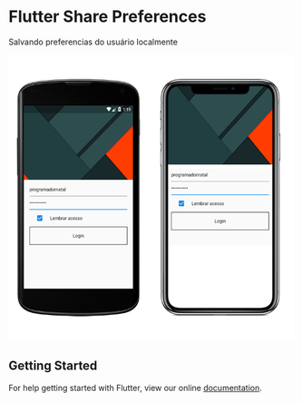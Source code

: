 # Flutter Share Preferences

Salvando preferencias do usuário localmente

![Image](images/tela1.png)

## Getting Started

For help getting started with Flutter, view our online
[documentation](https://flutter.io/).
